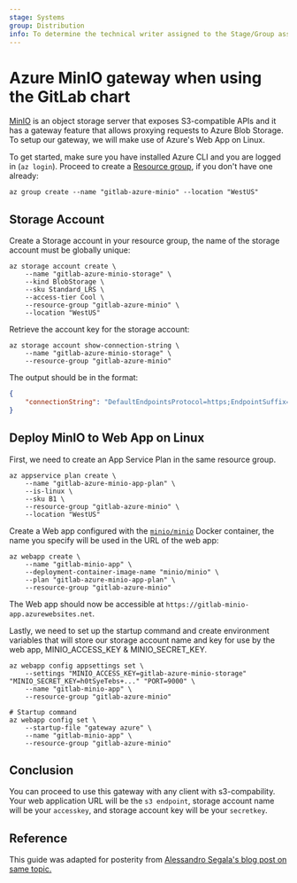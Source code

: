 ```yaml
---
stage: Systems
group: Distribution
info: To determine the technical writer assigned to the Stage/Group associated with this page, see https://about.gitlab.com/handbook/product/ux/technical-writing/#assignments
---
```


# Azure MinIO gateway when using the GitLab chart

[MinIO](https://min.io/) is an object storage server that exposes S3-compatible APIs and it has a gateway feature that allows proxying requests to Azure Blob Storage. To setup our gateway, we will make use of Azure's Web App on Linux.

To get started, make sure you have installed Azure CLI and you are logged in (`az login`). Proceed to create a [Resource group](https://learn.microsoft.com/en-us/azure/azure-resource-manager/management/overview#resource-groups), if you don't have one already:

```shell
az group create --name "gitlab-azure-minio" --location "WestUS"
```

## Storage Account

Create a Storage account in your resource group, the name of the storage account must be globally unique:

```shell
az storage account create \
    --name "gitlab-azure-minio-storage" \
    --kind BlobStorage \
    --sku Standard_LRS \
    --access-tier Cool \
    --resource-group "gitlab-azure-minio" \
    --location "WestUS"
```

Retrieve the account key for the storage account:

```shell
az storage account show-connection-string \
    --name "gitlab-azure-minio-storage" \
    --resource-group "gitlab-azure-minio"
```

The output should be in the format:

```json
{
    "connectionString": "DefaultEndpointsProtocol=https;EndpointSuffix=core.windows.net;AccountName=gitlab-azure-minio-storage;AccountKey=h0tSyeTebs+..."
}
```

## Deploy MinIO to Web App on Linux

First, we need to create an App Service Plan in the same resource group.

```shell
az appservice plan create \
    --name "gitlab-azure-minio-app-plan" \
    --is-linux \
    --sku B1 \
    --resource-group "gitlab-azure-minio" \
    --location "WestUS"
```

Create a Web app configured with the [`minio/minio`](https://hub.docker.com/r/minio/minio) Docker container, the name you specify will be used in the URL of the web app:

```shell
az webapp create \
    --name "gitlab-minio-app" \
    --deployment-container-image-name "minio/minio" \
    --plan "gitlab-azure-minio-app-plan" \
    --resource-group "gitlab-azure-minio"
```

The Web app should now be accessible at `https://gitlab-minio-app.azurewebsites.net`.

Lastly, we need to set up the startup command and create environment variables that will store our storage account name and key for use by the web app, MINIO_ACCESS_KEY & MINIO_SECRET_KEY.

```shell
az webapp config appsettings set \
    --settings "MINIO_ACCESS_KEY=gitlab-azure-minio-storage" "MINIO_SECRET_KEY=h0tSyeTebs+..." "PORT=9000" \
    --name "gitlab-minio-app" \
    --resource-group "gitlab-azure-minio"

# Startup command
az webapp config set \
    --startup-file "gateway azure" \
    --name "gitlab-minio-app" \
    --resource-group "gitlab-azure-minio"
```

## Conclusion

You can proceed to use this gateway with any client with s3-compability. Your web application URL will be the `s3 endpoint`, storage account name will be your `accesskey`, and storage account key will be your `secretkey`.

## Reference

<!-- vale gitlab.Spelling = NO -->

This guide was adapted for posterity from [Alessandro Segala's blog post on same topic.](https://withblue.ink/2017/10/29/how-to-use-s3cmd-and-any-other-amazon-s3-compatible-app-with-azure-blob-storage.html)

<!-- vale gitlab.Spelling = YES -->

